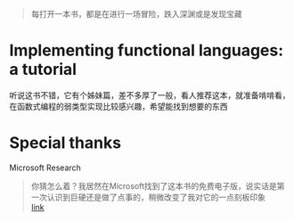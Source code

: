 > 每打开一本书，都是在进行一场冒险，跌入深渊或是发现宝藏

# Implementing functional languages: a tutorial
听说这书不错，它有个姊妹篇，差不多厚了一般，看人推荐这本，就准备啃啃看，在函数式编程的弱类型实现比较感兴趣，希望能找到想要的东西


# Special thanks
Microsoft Research

> 你猜怎么着？我居然在Microsoft找到了这本书的免费电子版，说实话是第一次认识到巨硬还是做了点事的，稍微改变了我对它的一点刻板印象
> <br>[link](https://www.microsoft.com/en-us/research/publication/implementing-functional-languages-a-tutorial/)
